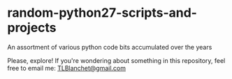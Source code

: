 # random-python27-scripts-and-projects
An assortment of various python code bits accumulated over the years

Please, explore! If you're wondering about something in this repository, feel free to email me:
  TLBlanchet@gmail.com
